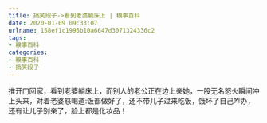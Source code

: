 ```yaml
---
title: 搞笑段子->看到老婆躺床上 | 糗事百科
date: 2020-01-09 09:33:07
urlname: 158ef1c1995b10a6647d3071324336c2
tags: 
- 糗事百科
categories:
- 糗事百科
- 搞笑段子
---
```

推开门回家，看到老婆躺床上，而别人的老公正在边上亲她，一股无名怒火瞬间冲上头来，对着老婆怒喝道:饭都做好了，还不带儿子过来吃饭，饿坏了自己咋办，还有让儿子别亲了，脸上都是化妆品！


